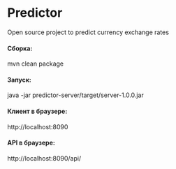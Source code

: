 # Predictor
Open source project to predict currency exchange rates

#### Сборка:
mvn clean package

#### Запуск:
java -jar predictor-server/target/server-1.0.0.jar

#### Клиент в браузере:
http://localhost:8090

#### API в браузере:
http://localhost:8090/api/
